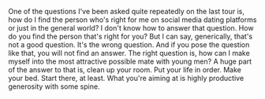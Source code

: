 One of the questions I've been asked quite repeatedly on the last tour is, how do I find the person who's right for me on social media dating platforms or just in the general world? I don't know how to answer that question. How do you find the person that's right for you? But I can say, generically, that's not a good question. It's the wrong question. And if you pose the question like that, you will not find an answer. The right question is, how can I make myself into the most attractive possible mate with young men? A huge part of the answer to that is, clean up your room. Put your life in order. Make your bed. Start there, at least. What you're aiming at is highly productive generosity with some spine.